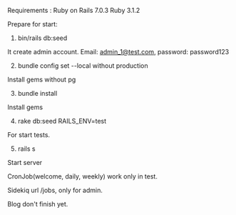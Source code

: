 Requirements :
Ruby on Rails 7.0.3
Ruby 3.1.2

Prepare for start:

1) bin/rails db:seed

It create admin account. Email: admin_1@test.com, password: password123

2) bundle config set --local without production

Install gems without pg

3) bundle install

Install gems

4) rake db:seed RAILS_ENV=test 

For start tests.

5) rails s

Start server


CronJob(welcome, daily, weekly) work only in test.

Sidekiq url /jobs, only for admin. 

Blog don't finish yet.
